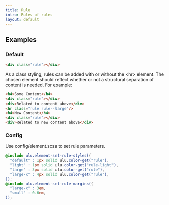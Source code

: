 ```yaml
---
title: Rule
intro: Rules of rules
layout: default
---
```


## Examples

### Default

```html
<div class="rule"></div>
```

As a class styling, rules can be added with or without the \<hr> element. The chosen element should reflect whether or not a structural separation of content is needed. For example:
```html
<h4>Some Content</h4>
<div class="rule"></div>
<div>Related to content above</div>
<hr class="rule rule--large"/>
<h4>New Content</h4>
<div class="rule"></div>
<div>Related to new content above</div>
```

### Config

Use config/element.scss to set rule parameters.

```scss
@include ulu.element-set-rule-styles((
  "default" : 1px solid ulu.color-get("rule"),
  "light" : 1px solid ulu.color-get("rule-light"),
  "large" : 3px solid ulu.color-get("rule"),
  "large-x" : 4px solid ulu.color-get("rule"),
));
@include ulu.element-set-rule-margins((
  "large-x" : 3em,
  "small" : 0.6em,
));
```